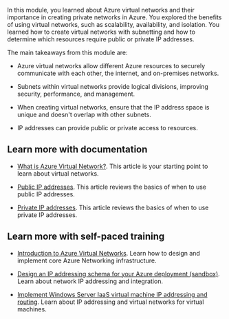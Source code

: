 In this module, you learned about Azure virtual networks and their importance in creating private networks in Azure. You explored the benefits of using virtual networks, such as scalability, availability, and isolation. You learned how to create virtual networks with subnetting and how to determine which resources require public or private IP addresses.

The main takeaways from this module are:

- Azure virtual networks allow different Azure resources to securely communicate with each other, the internet, and on-premises networks.

- Subnets within virtual networks provide logical divisions, improving security, performance, and management.

- When creating virtual networks, ensure that the IP address space is unique and doesn't overlap with other subnets. 

- IP addresses can provide public or private access to resources. 

## Learn more with documentation

- [What is Azure Virtual Network?](/azure/virtual-network/virtual-networks-overview). This article is your starting point to learn about virtual networks. 

- [Public IP addresses](/azure/virtual-network/ip-services/public-ip-addresses). This article reviews the basics of when to use public IP addresses. 

- [Private IP addresses](/azure/virtual-network/private-ip-addresses).  This article reviews the basics of when to use private IP addresses. 

## Learn more with self-paced training

- [Introduction to Azure Virtual Networks](/training/modules/introduction-to-azure-virtual-networks/). Learn how to design and implement core Azure Networking infrastructure.

- [Design an IP addressing schema for your Azure deployment (sandbox)](/training/modules/design-ip-addressing-for-azure/). Learn about network IP addressing and integration. 

- [Implement Windows Server IaaS virtual machine IP addressing and routing](/training/modules/implement-windows-server-iaas-virtual-machine-ip-addressing-routing/). Learn about IP addressing and virtual networks for virtual machines. 

